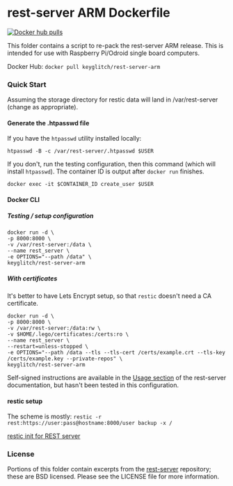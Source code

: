# rest-server ARM Dockerfile

[![Docker hub pulls](https://img.shields.io/docker/pulls/keyglitch/rest-server-arm.svg?style=plastic)](https://hub.docker.com/r/keyglitch/rest-server-arm)

This folder contains a script to re-pack the rest-server ARM release. This is intended for use with Raspberry Pi/Odroid single board computers.

Docker Hub: `docker pull keyglitch/rest-server-arm`

### Quick Start

Assuming the storage directory for restic data will land in /var/rest-server (change as appropriate).

#### Generate the .htpasswd file

If you have the `htpasswd` utility installed locally:

	htpasswd -B -c /var/rest-server/.htpasswd $USER

If you don't, run the testing configuration, then this command (which will install `htpasswd`). The container ID is output after `docker run` finishes.

	docker exec -it $CONTAINER_ID create_user $USER

#### Docker CLI

##### Testing / setup configuration

	docker run -d \
	-p 8000:8000 \
	-v /var/rest-server:/data \
	--name rest_server \
	-e OPTIONS="--path /data" \
	keyglitch/rest-server-arm

##### With certificates

It's better to have Lets Encrypt setup, so that `restic` doesn't need a CA certificate.

	docker run -d \
	-p 8000:8000 \
	-v /var/rest-server:/data:rw \
	-v $HOME/.lego/certificates:/certs:ro \
	--name rest_server \
	--restart=unless-stopped \
	-e OPTIONS="--path /data --tls --tls-cert /certs/example.crt --tls-key /certs/example.key --private-repos" \
	keyglitch/rest-server-arm

Self-signed instructions are available in the [Usage section](https://github.com/restic/rest-server#usage) of the rest-server documentation, but hasn't been tested in this configuration.

#### restic setup

The scheme is mostly: `restic -r rest:https://user:pass@hostname:8000/user backup -x /`

[restic init for REST server](https://restic.readthedocs.io/en/latest/030_preparing_a_new_repo.html#rest-server)

### License

Portions of this folder contain excerpts from the [rest-server](https://github.com/restic/rest-server/) repository; these are BSD licensed. Please see the LICENSE file for more information.
